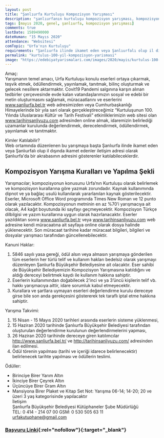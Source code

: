 ```yaml
---
layout: post
title: "Şanlıurfa Kurtuluşu Kompozisyon Yarışması"
description: "şanlıurfanın kurtuluşu kompozisyon yarışması, kompozisyon yarışmaları 2020"
tags: [mayıs 2020, genel, şanlıurfa, kompozisyon yarışması]
comments: true
lastDate: 1589490000    
dateHuman: "15 Mayıs 2020"
attendance: "Websitesi"
comTopic: "Urfa'nın Kurtuluşu"
requirements: "Şanlıurfa ilinde ikamet eden veya Şanlıurfalı olup il dışında ikamet edenler"
permalink: "kurtulus-100-yil-kompozisyon-yarismasi"
image: "https://edebiyatyarismalari.com/images/2020/mayis/kurtulus-100-yil-kompozisyon-yarismasi.jpg"
---
```


Amaç:  
Yarışmanın temel amacı, Urfa Kurtuluşu konulu eserleri ortaya çıkarmak, teşvik etmek, ödüllendirmek, yayınlamak, tanıtmak, bilinç oluşturmak ve gelecek nesillere aktarmaktır. Covit19 Pandemi salgınına karşın alınan tedbirler çerçevesinde evde kalan vatandaşlarımızın sosyal ve edebi bir metin oluşturmasını sağlamak, müracaatlarını ve eserlerini www.sanliurfa.bel.tr web adresimizden veya Cumhurbaşkanlığı Himayelerinde bir yıla sari olarak gerçekleştireceğimiz “Kurtuluşunun 100. Yılında Uluslararası Kültür ve Tarih Festivali” etkinliklerimizin web sitesi olan www.tarihinsanliyuzu.com adresinden online almak, idaremizin belirlediği uzamanlar kurulunda değerlendirmek, derecelendirmek, ödüllendirmek, yayınlamak ve tanıtmaktır.  

Kimler Katılabilir?  
Web ortamında düzenlenen bu yarışmaya başta Şanlıurfa ilinde ikamet eden veya Şanlıurfalı olup il dışında ikamet edenler iletişim adresi olarak Şanlıurfa'da bir akrabasının adresini gösterenler katılabileceklerdir.

## Kompozisyon Yarışma Kuralları ve Yapılma Şekli
Yarışmacılar; kompozisyonun konusunu Urfa’nın Kurtuluşu olarak belirlemek ve kompozisyon kurallarına göre yazmak zorundadır. Kaynak kullanımında dipnot ve ya bağlaç usulü kullanılarak yararlanılan kaynak gösterilecektir. Eserler, Microsoft Office Word programında Times New Roman ve 12 punto olarak yazılacaktır. Kompozisyonun metninin en az %70’i yarışmacıya ait olacak, A4 kağıt boyutunda iki sayfayı geçmeyecektir. Kompozisyon Türkçe dilbilgisi ve yazım kurallarına uygun olarak hazırlanacaktır. Eserler yazıldıktan sonra www.sanliurfa.bel.tr veya www.tarihinsanliyuzu.com web adresine kendi müracaatına ait sayfaya online olarak dosya halinde yüklenecektir. Son müracaat tarihine kadar müracaat bilgileri, bilgileri ve dosyalar yarışmacı tarafından güncellenebilecektir.

Kanuni Haklar:  
1. 5846 sayılı yasa gereği, ödül alsın veya almasın yarışmaya gönderilen tüm eserlerin her türlü telif ve kullanım hakları bedelsiz olarak yarışmayı düzenleyen Şanlıurfa Büyükşehir Belediyesine ait olacaktır. Eser sahibi de Büyükşehir Belediyemizin Kompozisyon Yarışmasına katıldığını ve aldığı dereceyi belirtmek kaydı ile kullanım hakkına sahiptir.
2. Eserlerin kullanımından doğabilecek 2’inci ve ya 3’üncü kişilerin telif vb. hakkı yarışmacıya aittir, idare sorumluk kabul etmeyecektir.
3. Kurallara ve şartlara uymayan eserleri değerlendirme kurulu dereceye girse bile son anda gerekçesini göstererek tek taraflı iptal etme hakkına sahiptir.

Yarışma Takvimi:
1. 15 Nisan - 15 Mayıs 2020 tarihleri arasında eserlerin sisteme yüklenmesi,
2. 15 Haziran 2020 tarihinde Şanlıurfa Büyükşehir Belediyesi tarafından oluşturulan değerlendirme kurulunun değerlendirmelerini yapması,
3. 26 Haziran 2020 tarihinde dereceye giren katılımcılar http://www.sanliurfa.bel.tr/ ve http://tarihinsanliyuzu.com/ adresinden ilan edilmesi.
4. Ödül törenin yapılması (tarihi ve içeriği idarece belirlenecektir) belirlenecek tarihte yapılması ve ödüllerin teslimi.

Ödüller:  
- Birinciye Birer Yarım Altın
- İkinciye Birer Çeyrek Altın
- Üçüncüye Birer Gram Altın
- Mansiyona Birer Plaket ve Kitap Set
Not: Yarışma 06-14; 14-20; 20 ve üzeri 3 yaş kategorisinde yapılacaktır  
İletişim  
Şanlıurfa Büyükşehir Belediyesi Kütüphaneler Şube Müdürlüğü  
TEL: 0 414 - 214 07 00 GSM: 0 530 505 63 11  
urfakutuphane@gmail.com  

### [Başvuru Linki](https://app.sanliurfa.bel.tr/yarisma/?ref=edebiyatyarismalari.com){:rel="nofollow"}{:target="_blank"}